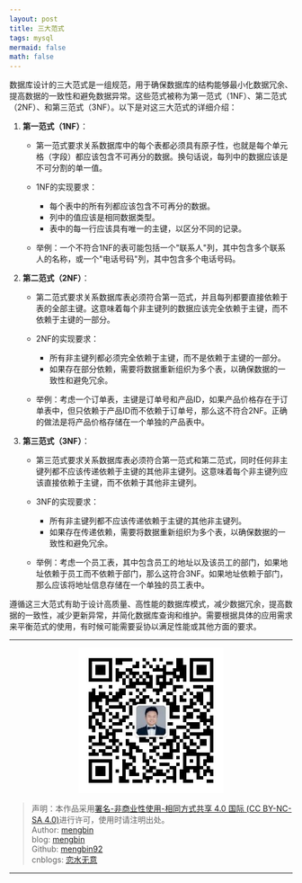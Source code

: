 ```yaml
---
layout: post
title: 三大范式
tags: mysql
mermaid: false
math: false
---  
```


数据库设计的三大范式是一组规范，用于确保数据库的结构能够最小化数据冗余、提高数据的一致性和避免数据异常。这些范式被称为第一范式（1NF）、第二范式（2NF）、和第三范式（3NF）。以下是对这三大范式的详细介绍：

1. **第一范式（1NF）**：
   - 第一范式要求关系数据库中的每个表都必须具有原子性，也就是每个单元格（字段）都应该包含不可再分的数据。换句话说，每列中的数据应该是不可分割的单一值。

   - 1NF的实现要求：
     - 每个表中的所有列都应该包含不可再分的数据。
     - 列中的值应该是相同数据类型。
     - 表中的每一行应该具有唯一的主键，以区分不同的记录。

   - 举例：一个不符合1NF的表可能包括一个"联系人"列，其中包含多个联系人的名称，或一个"电话号码"列，其中包含多个电话号码。

2. **第二范式（2NF）**：
   - 第二范式要求关系数据库表必须符合第一范式，并且每列都要直接依赖于表的全部主键。这意味着每个非主键列的数据应该完全依赖于主键，而不依赖于主键的一部分。

   - 2NF的实现要求：
     - 所有非主键列都必须完全依赖于主键，而不是依赖于主键的一部分。
     - 如果存在部分依赖，需要将数据重新组织为多个表，以确保数据的一致性和避免冗余。

   - 举例：考虑一个订单表，主键是订单号和产品ID，如果产品价格存在于订单表中，但只依赖于产品ID而不依赖于订单号，那么这不符合2NF。正确的做法是将产品价格存储在一个单独的产品表中。

3. **第三范式（3NF）**：
   - 第三范式要求关系数据库表必须符合第一范式和第二范式，同时任何非主键列都不应该传递依赖于主键的其他非主键列。这意味着每个非主键列应该直接依赖于主键，而不依赖于其他非主键列。

   - 3NF的实现要求：
     - 所有非主键列都不应该传递依赖于主键的其他非主键列。
     - 如果存在传递依赖，需要将数据重新组织为多个表，以确保数据的一致性和避免冗余。

   - 举例：考虑一个员工表，其中包含员工的地址以及该员工的部门，如果地址依赖于员工而不依赖于部门，那么这符合3NF。如果地址依赖于部门，那么应该将地址信息存储在一个单独的员工表中。

遵循这三大范式有助于设计高质量、高性能的数据库模式，减少数据冗余，提高数据的一致性，减少更新异常，并简化数据库查询和维护。需要根据具体的应用需求来平衡范式的使用，有时候可能需要妥协以满足性能或其他方面的要求。

---

<div align="center">
  <img src="../img/qrcode_wechat.jpg" alt="孟斯特">
</div>

> 声明：本作品采用[署名-非商业性使用-相同方式共享 4.0 国际 (CC BY-NC-SA 4.0)](https://creativecommons.org/licenses/by-nc-sa/4.0/deed.zh)进行许可，使用时请注明出处。  
> Author: [mengbin](mengbin1992@outlook.com)  
> blog: [mengbin](https://mengbin.top)  
> Github: [mengbin92](https://mengbin92.github.io/)  
> cnblogs: [恋水无意](https://www.cnblogs.com/lianshuiwuyi/)  

---
